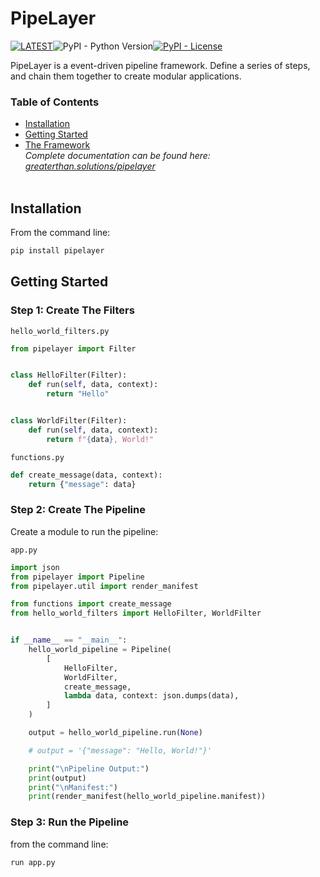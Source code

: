 # PipeLayer

[![LATEST](https://img.shields.io/github/v/release/greater-than/pipelayer?style=for-the-badge&logo=PyPi&logoColor=white)](https://pypi.org/project/pipelayer/)![PyPI - Python Version](https://img.shields.io/pypi/pyversions/pipelayer?style=for-the-badge&logo=Python&logoColor=white)[![PyPI - License](https://img.shields.io/pypi/l/pipelayer?style=for-the-badge)](LICENSE)


PipeLayer is a event-driven pipeline framework. Define a series of steps, and chain them together to create modular applications.
<br>

### Table of Contents

* [Installation](#install)
* [Getting Started](#get-started)
* [The Framework](http://greaterthan.solutions/pipelayer/framework)<br>
  *Complete documentation can be found here: [greaterthan.solutions/pipelayer](http://greaterthan.solutions/pipelayer)*
<br><br>


<div id="install"></div>

## Installation

From the command line:
```sh
pip install pipelayer
```


<div id="get-started"></div>

## Getting Started

### Step 1: Create The Filters

`hello_world_filters.py`
```python
from pipelayer import Filter


class HelloFilter(Filter):
    def run(self, data, context):
        return "Hello"


class WorldFilter(Filter):
    def run(self, data, context):
        return f"{data}, World!"
```

`functions.py`
```python
def create_message(data, context):
    return {"message": data}
```

### Step 2: Create The Pipeline
Create a module to run the pipeline:

`app.py`
```python
import json
from pipelayer import Pipeline
from pipelayer.util import render_manifest

from functions import create_message
from hello_world_filters import HelloFilter, WorldFilter


if __name__ == "__main__":
    hello_world_pipeline = Pipeline(
        [
            HelloFilter,
            WorldFilter,
            create_message,
            lambda data, context: json.dumps(data),
        ]
    )

    output = hello_world_pipeline.run(None)

    # output = '{"message": "Hello, World!"}'

    print("\nPipeline Output:")
    print(output)
    print("\nManifest:")
    print(render_manifest(hello_world_pipeline.manifest))

```

### Step 3: Run the Pipeline
from the command line:
```sh
run app.py
```
